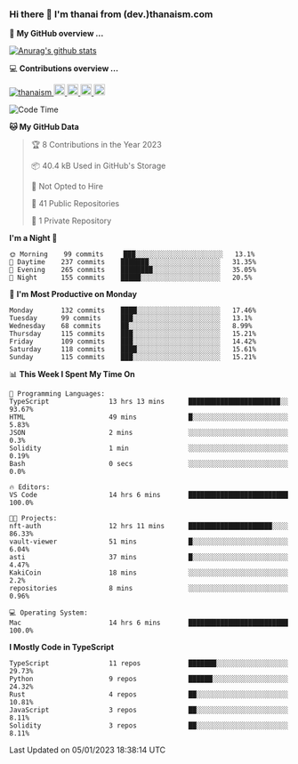 ### Hi there 👋 I'm thanai from (dev.)thanaism.com

<!-- バッジ関連 -->
<!--
メイン：https://shields.io/category/social
GitHub view：https://github.com/antonkomarev/github-profile-views-counter
Qiita contributions：https://qiita.com/mikkame/items/f2c60d9caf8a8e38ec50
 -->

🍎 **My GitHub overview ...**

<!-- GitHubトロフィー -->
<!--
https://github.com/ryo-ma/github-profile-trophy
 -->

<!-- [![trophy](https://github-profile-trophy.vercel.app/?username=thanaism)](https://github.com/thanaism/thanaism) -->

<!-- GitHubステータス -->
<!--
https://github.com/anuraghazra/github-readme-stats
 -->

[![Anurag's github stats](https://github-readme-stats.vercel.app/api?username=thanaism&count_private=true&show_icons=true)](https://github.com/thanaism/thanaism)

<!-- [![ReadMe Card](https://github-readme-stats.vercel.app/api/pin/?username=thanaism&repo=thanaism)](https://github.com/thanaism/thanaism) -->

<!-- Skill icons -->
<!--
https://rahuldkjain.github.io/gh-profile-readme-generator/
 -->

💻 **Contributions overview ...**

<p align="left">

  <a href="https://github.com/thanaism/thanaism/">
    <img src="https://komarev.com/ghpvc/?username=thanaism" alt="thanaism" />
  </a>
  <a href="http://twitter.com/okinawa__noodle">
    <img height="20" src="https://img.shields.io/twitter/follow/okinawa__noodle?label=Twitter&logo=twitter&style=flat" />
  </a>
  <a href="https://github.com/thanaism">
    <img height="20" src="https://img.shields.io/github/followers/thanaism?label=follow&logo=github&style=flat" />
  </a>
  <!-- <a href="https://www.reddit.com/user/thanaism">
    <img height="20" src="https://img.shields.io/reddit/user-karma/combined/thanaism?label=Reddit&logo=reddit&style=flat" />
  </a>
  <a href="https://stackoverflow.com/users/5720201/thanaism">
    <img height="20" src="https://img.shields.io/stackexchange/stackoverflow/r/5720201?label=StackOverflow&logo=stack-overflow&style=flat" /> -->
  </a>
  <a href="http://qiita.com/thanai">
    <img height="20" src="https://qiita-badge.apiapi.app/s/thanai/posts.svg" />
  </a>
  <//qiita.com/thanai">
    <img height="20" src="https://qiita-badge.apiapi.app/s/thanai/contributions.svg" />
  </a>
</p>

<!--START_SECTION:waka-->
![Code Time](http://img.shields.io/badge/Code%20Time-1%2C206%20hrs%2036%20mins-blue)

**🐱 My GitHub Data** 

> 🏆 8 Contributions in the Year 2023
 > 
> 📦 40.4 kB Used in GitHub's Storage 
 > 
> 🚫 Not Opted to Hire
 > 
> 📜 41 Public Repositories 
 > 
> 🔑 1 Private Repository 
 > 
**I'm a Night 🦉** 

```text
🌞 Morning    99 commits     ███░░░░░░░░░░░░░░░░░░░░░░   13.1% 
🌆 Daytime    237 commits    ███████░░░░░░░░░░░░░░░░░░   31.35% 
🌃 Evening    265 commits    ████████░░░░░░░░░░░░░░░░░   35.05% 
🌙 Night      155 commits    █████░░░░░░░░░░░░░░░░░░░░   20.5%

```
📅 **I'm Most Productive on Monday** 

```text
Monday       132 commits    ████░░░░░░░░░░░░░░░░░░░░░   17.46% 
Tuesday      99 commits     ███░░░░░░░░░░░░░░░░░░░░░░   13.1% 
Wednesday    68 commits     ██░░░░░░░░░░░░░░░░░░░░░░░   8.99% 
Thursday     115 commits    ███░░░░░░░░░░░░░░░░░░░░░░   15.21% 
Friday       109 commits    ███░░░░░░░░░░░░░░░░░░░░░░   14.42% 
Saturday     118 commits    ████░░░░░░░░░░░░░░░░░░░░░   15.61% 
Sunday       115 commits    ███░░░░░░░░░░░░░░░░░░░░░░   15.21%

```


📊 **This Week I Spent My Time On** 

```text
💬 Programming Languages: 
TypeScript               13 hrs 13 mins      ███████████████████████░░   93.67% 
HTML                     49 mins             █░░░░░░░░░░░░░░░░░░░░░░░░   5.83% 
JSON                     2 mins              ░░░░░░░░░░░░░░░░░░░░░░░░░   0.3% 
Solidity                 1 min               ░░░░░░░░░░░░░░░░░░░░░░░░░   0.19% 
Bash                     0 secs              ░░░░░░░░░░░░░░░░░░░░░░░░░   0.0%

🔥 Editors: 
VS Code                  14 hrs 6 mins       █████████████████████████   100.0%

🐱‍💻 Projects: 
nft-auth                 12 hrs 11 mins      █████████████████████░░░░   86.33% 
vault-viewer             51 mins             █░░░░░░░░░░░░░░░░░░░░░░░░   6.04% 
asti                     37 mins             █░░░░░░░░░░░░░░░░░░░░░░░░   4.47% 
KakiCoin                 18 mins             ░░░░░░░░░░░░░░░░░░░░░░░░░   2.2% 
repositories             8 mins              ░░░░░░░░░░░░░░░░░░░░░░░░░   0.96%

💻 Operating System: 
Mac                      14 hrs 6 mins       █████████████████████████   100.0%

```

**I Mostly Code in TypeScript** 

```text
TypeScript               11 repos            ███████░░░░░░░░░░░░░░░░░░   29.73% 
Python                   9 repos             ██████░░░░░░░░░░░░░░░░░░░   24.32% 
Rust                     4 repos             ██░░░░░░░░░░░░░░░░░░░░░░░   10.81% 
JavaScript               3 repos             ██░░░░░░░░░░░░░░░░░░░░░░░   8.11% 
Solidity                 3 repos             ██░░░░░░░░░░░░░░░░░░░░░░░   8.11%

```



 Last Updated on 05/01/2023 18:38:14 UTC
<!--END_SECTION:waka-->
